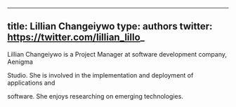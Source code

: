 ﻿
---
title: Lillian Changeiywo
type: authors
twitter: https://twitter.com/lillian_lillo_
---


Lillian Changeiywo is a Project Manager at software development company, Aenigma

Studio. She is involved in the implementation and deployment of applications and

software. She enjoys researching on emerging technologies.





